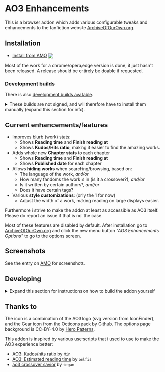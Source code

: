 # AO3 Enhancements

This is a browser addon which adds various configurable tweaks and enhancements to the fanfiction website [ArchiveOfOurOwn.org](https://archiveofourown.org).

## Installation

- [Install from AMO][amo] [<img valign="middle" src="https://img.shields.io/amo/v/ao3-enhancements.svg?label=">][amo]

Most of the work for a chrome/opera/edge version is done, it just hasn't been released. A release should be entirely be doable if requested.

### Development builds

There is also [development builds available](https://github.com/jsmnbom/ao3-enhancements/releases).

<details>
<summary>
These builds are not signed, and will therefore have to install them manually (expand this section for info).
</summary>

This can be done two ways:

- Go to about:debugging and choose "Load Temporary Add-on", and select the downloaded file. The addon will be loaded until you restart your browser.
- If you want to install as a regular addon you need Firefox Nightly. On Nightly go to about:config and set "xpinstall.signatures.required" to false. Then go to about:addons and press "Load Add-on from file" and select the downloaded file.

</details>

## Current enhancements/features

- Improves blurb (work) stats:
  - Shows **Reading time** and **Finish reading at**
  - Shows **Kudos/Hits ratio**, making it easier to find the amazing works.
- Adds whole new **Chapter stats** to each chapter
  - Shows **Reading time** and **Finish reading at**
  - Shows **Published date** for each chapter
- Allows **hiding works** when searching/browsing, based on:
  - The language of the work, *and/or*
  - How many fandoms the work is in (is it a crossover?), *and/or*
  - Is it written by certain authors?, *and/or*
  - Does it have certain tags?
- Various **style customizations**: (only the 1 for now)
  - Adjust the width of a work, making reading on large displays easier.

Furthermore i strive to make the addon at least as accessible as AO3 itself. Please do report an issue if that is not the case.

Most of these features are disabled by default. After installation go to [ArchiveOfOurOwn.org](https://archiveofourown.org) and click the new menu button *"AO3 Enhancements Options"* to go to the options screen.

## Screenshots

See the entry on [AMO](https://addons.mozilla.org/en-US/firefox/addon/ao3-enhancements/) for screenshots.

## Developing

<details>
<summary>
Expand this section for instructions on how to build the addon yourself
</summary>

Start by installing the required packages by `npm install`. Then continue to either development or releasing below depending on what you want to do.

### Development

Use `npm run watch:firefox` (will compile src/ to build/firefox/ and keep watching source files) and then when files have built `npm run start:firefox` (will launch firefox-developer-edition with the built extension and reload when the built files change - most of the time, pressing R may be required).

Use `npm run start-vue-devtools` to run the standalone vue-devtools. This requires the [mitmproxy](https://mitmproxy.org/) tool, to proxy from HTTPS to HTTP.

### Releasing

First make sure to bump the version number using `npm version VERSION`. Then to make github actions build and ready a dist package for you, simply `git push && git push --tags`. Then go to the created release, download the two files and upload them to AMO.

Alternatively use `npm run build:prod:firefox` (will compile src/ to build/firefox/) and when files have built `npm run start:firefox` to test that everything works. Then use `npm run dist:firefox` to package the extension to a .zip (found at dist/firefox/) file that can then be uploaded on AMO.

<details>
<summary>
Latest AMO is compiled using these software versions.
</summary>

```
Arch linux
Kernel: 5.6.15-arch1-1
Node: v14.3.0
Npm: 6.14.5

```

</details>
</details>

## Thanks to

The icon is a combination of the AO3 logo (svg version from IconFinder), and the Gear icon from the Octicons pack by Github.
The options page background is CC-BY-4.0 by [Hero Patterns](http://www.heropatterns.com/).

This addon is inspired by various userscripts that i used to use to make the AO3 experience better:

- [AO3: Kudos/hits ratio](https://greasyfork.org/en/scripts/3144-ao3-kudos-hits-ratio) by `Min`
- [AO3: Estimated reading time](https://greasyfork.org/en/scripts/391940-ao3-estimated-reading-time) by `oulfis`
- [ao3 crossover savior](https://greasyfork.org/en/scripts/13274-ao3-crossover-savior) by `tegan`

[amo]: https://addons.mozilla.org/en-US/firefox/addon/ao3-enhancements/ "Version published on Mozilla Add-ons"